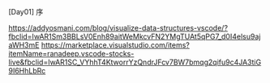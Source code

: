 [Day01] 序

https://addyosmani.com/blog/visualize-data-structures-vscode/?fbclid=IwAR1Sm3BBLsV0Enh89aitWeMkcvFN2YMgTUAt5qPG7_d0I4elsu9ajaWH3mE
https://marketplace.visualstudio.com/items?itemName=ranadeep.vscode-stocks-live&fbclid=IwAR1SC_VYhhT4KtworrYzQndrJFcv7BW7bmqg2qifu9c4JA3tiG9I6HhLbRc
